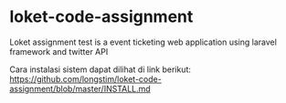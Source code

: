 # loket-code-assignment
Loket assignment test is a event ticketing web application using laravel framework and twitter API

Cara instalasi sistem dapat dilihat di link berikut:
https://github.com/longstim/loket-code-assignment/blob/master/INSTALL.md
